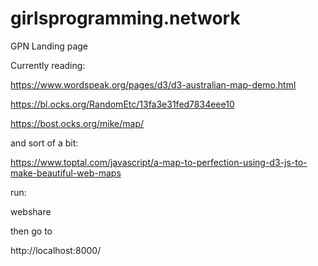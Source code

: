 # girlsprogramming.network
GPN Landing page

Currently reading:

https://www.wordspeak.org/pages/d3/d3-australian-map-demo.html

https://bl.ocks.org/RandomEtc/13fa3e31fed7834eee10

https://bost.ocks.org/mike/map/


and sort of a bit:

https://www.toptal.com/javascript/a-map-to-perfection-using-d3-js-to-make-beautiful-web-maps

run:

webshare

then go to

http://localhost:8000/

